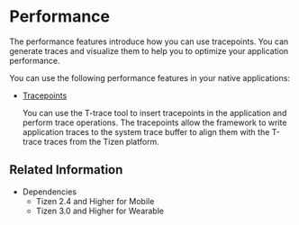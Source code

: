 # Performance

The performance features introduce how you can use tracepoints. You can generate traces and visualize them to help you to optimize your application performance.

You can use the following performance features in your native applications:

- [Tracepoints](tracepoints.md)

  You can use the T-trace tool to insert tracepoints in the application and perform trace operations. The tracepoints allow the framework to write application traces to the system trace buffer to align them with the T-trace traces from the Tizen platform.

## Related Information
- Dependencies
  - Tizen 2.4 and Higher for Mobile
  - Tizen 3.0 and Higher for Wearable
